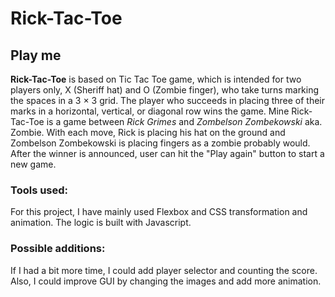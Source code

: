 # Rick-Tac-Toe

## Play me

**Rick-Tac-Toe** is based on Tic Tac Toe game, which is intended for two players only, X (Sheriff hat) and O (Zombie finger), 
who take turns marking the spaces in a 3 × 3 grid. The player who succeeds in placing three of their marks in a horizontal, 
vertical, or diagonal row wins the game.
Mine Rick-Tac-Toe is a game between *Rick Grimes* and *Zombelson Zombekowski* aka. Zombie.
With each move, Rick is placing his hat on the ground and Zombelson Zombekowski is placing fingers as a zombie probably would.
After the winner is announced, user can hit the "Play again" button to start a new game.

### Tools used:
For this project, I have mainly used Flexbox and CSS transformation and animation. 
The logic is built with Javascript.

### Possible additions:
If I had a bit more time, I could add player selector and counting the score.
Also, I could improve GUI by changing the images and add more animation.
